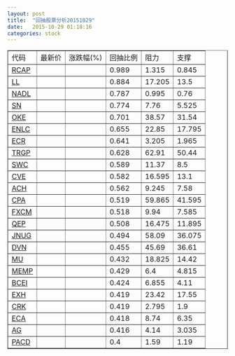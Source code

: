 ```yaml
---
layout: post
title:  "回抽股票分析20151029"
date:   2015-10-29 01:18:16
categories: stock
---
```

<script type="text/javascript">
var stockList = []
stockList.push('gb_rcap');
stockList.push('gb_ll');
stockList.push('gb_nadl');
stockList.push('gb_sn');
stockList.push('gb_oke');
stockList.push('gb_enlc');
stockList.push('gb_ecr');
stockList.push('gb_trgp');
stockList.push('gb_swc');
stockList.push('gb_cve');
stockList.push('gb_ach');
stockList.push('gb_cpa');
stockList.push('gb_fxcm');
stockList.push('gb_qep');
stockList.push('gb_jnug');
stockList.push('gb_dvn');
stockList.push('gb_mu');
stockList.push('gb_memp');
stockList.push('gb_bcei');
stockList.push('gb_exh');
stockList.push('gb_crk');
stockList.push('gb_eca');
stockList.push('gb_ag');
stockList.push('gb_pacd');
</script>
<table border="1">
 <tr>
 <td>代码</td>
 <td>最新价</td>
 <td>涨跌幅(%)</td>
 <td>回抽比例</td>
 <td>阻力</td>
 <td>支撑</td>
</tr>
  <tr id="rcap">
  <td><a href="http://stock.finance.sina.com.cn/usstock/quotes/RCAP.html" target="_blank">RCAP</a></td><td></td><td></td><td>0.989</td><td>1.315</td><td>0.845</td></tr>
  <tr id="ll">
  <td><a href="http://stock.finance.sina.com.cn/usstock/quotes/LL.html" target="_blank">LL</a></td><td></td><td></td><td>0.884</td><td>17.205</td><td>13.5</td></tr>
  <tr id="nadl">
  <td><a href="http://stock.finance.sina.com.cn/usstock/quotes/NADL.html" target="_blank">NADL</a></td><td></td><td></td><td>0.787</td><td>0.995</td><td>0.76</td></tr>
  <tr id="sn">
  <td><a href="http://stock.finance.sina.com.cn/usstock/quotes/SN.html" target="_blank">SN</a></td><td></td><td></td><td>0.774</td><td>7.76</td><td>5.525</td></tr>
  <tr id="oke">
  <td><a href="http://stock.finance.sina.com.cn/usstock/quotes/OKE.html" target="_blank">OKE</a></td><td></td><td></td><td>0.701</td><td>38.57</td><td>31.54</td></tr>
  <tr id="enlc">
  <td><a href="http://stock.finance.sina.com.cn/usstock/quotes/ENLC.html" target="_blank">ENLC</a></td><td></td><td></td><td>0.655</td><td>22.85</td><td>17.795</td></tr>
  <tr id="ecr">
  <td><a href="http://stock.finance.sina.com.cn/usstock/quotes/ECR.html" target="_blank">ECR</a></td><td></td><td></td><td>0.641</td><td>3.205</td><td>1.965</td></tr>
  <tr id="trgp">
  <td><a href="http://stock.finance.sina.com.cn/usstock/quotes/TRGP.html" target="_blank">TRGP</a></td><td></td><td></td><td>0.628</td><td>62.91</td><td>50.44</td></tr>
  <tr id="swc">
  <td><a href="http://stock.finance.sina.com.cn/usstock/quotes/SWC.html" target="_blank">SWC</a></td><td></td><td></td><td>0.589</td><td>11.37</td><td>8.5</td></tr>
  <tr id="cve">
  <td><a href="http://stock.finance.sina.com.cn/usstock/quotes/CVE.html" target="_blank">CVE</a></td><td></td><td></td><td>0.582</td><td>16.595</td><td>13.1</td></tr>
  <tr id="ach">
  <td><a href="http://stock.finance.sina.com.cn/usstock/quotes/ACH.html" target="_blank">ACH</a></td><td></td><td></td><td>0.562</td><td>9.245</td><td>7.58</td></tr>
  <tr id="cpa">
  <td><a href="http://stock.finance.sina.com.cn/usstock/quotes/CPA.html" target="_blank">CPA</a></td><td></td><td></td><td>0.519</td><td>59.865</td><td>41.595</td></tr>
  <tr id="fxcm">
  <td><a href="http://stock.finance.sina.com.cn/usstock/quotes/FXCM.html" target="_blank">FXCM</a></td><td></td><td></td><td>0.518</td><td>9.94</td><td>7.585</td></tr>
  <tr id="qep">
  <td><a href="http://stock.finance.sina.com.cn/usstock/quotes/QEP.html" target="_blank">QEP</a></td><td></td><td></td><td>0.508</td><td>16.475</td><td>11.895</td></tr>
  <tr id="jnug">
  <td><a href="http://stock.finance.sina.com.cn/usstock/quotes/JNUG.html" target="_blank">JNUG</a></td><td></td><td></td><td>0.494</td><td>58.09</td><td>36.075</td></tr>
  <tr id="dvn">
  <td><a href="http://stock.finance.sina.com.cn/usstock/quotes/DVN.html" target="_blank">DVN</a></td><td></td><td></td><td>0.455</td><td>45.69</td><td>36.61</td></tr>
  <tr id="mu">
  <td><a href="http://stock.finance.sina.com.cn/usstock/quotes/MU.html" target="_blank">MU</a></td><td></td><td></td><td>0.432</td><td>18.825</td><td>14.42</td></tr>
  <tr id="memp">
  <td><a href="http://stock.finance.sina.com.cn/usstock/quotes/MEMP.html" target="_blank">MEMP</a></td><td></td><td></td><td>0.429</td><td>6.4</td><td>4.815</td></tr>
  <tr id="bcei">
  <td><a href="http://stock.finance.sina.com.cn/usstock/quotes/BCEI.html" target="_blank">BCEI</a></td><td></td><td></td><td>0.424</td><td>6.855</td><td>4.11</td></tr>
  <tr id="exh">
  <td><a href="http://stock.finance.sina.com.cn/usstock/quotes/EXH.html" target="_blank">EXH</a></td><td></td><td></td><td>0.419</td><td>23.42</td><td>17.55</td></tr>
  <tr id="crk">
  <td><a href="http://stock.finance.sina.com.cn/usstock/quotes/CRK.html" target="_blank">CRK</a></td><td></td><td></td><td>0.419</td><td>2.795</td><td>1.9</td></tr>
  <tr id="eca">
  <td><a href="http://stock.finance.sina.com.cn/usstock/quotes/ECA.html" target="_blank">ECA</a></td><td></td><td></td><td>0.418</td><td>8.74</td><td>6.35</td></tr>
  <tr id="ag">
  <td><a href="http://stock.finance.sina.com.cn/usstock/quotes/AG.html" target="_blank">AG</a></td><td></td><td></td><td>0.416</td><td>4.14</td><td>3.035</td></tr>
  <tr id="pacd">
  <td><a href="http://stock.finance.sina.com.cn/usstock/quotes/PACD.html" target="_blank">PACD</a></td><td></td><td></td><td>0.4</td><td>1.59</td><td>1.19</td></tr>
</table>
